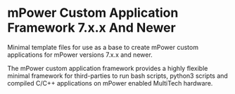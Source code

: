 # mPower Custom Application Framework 7.x.x And Newer

Minimal template files for use as a base to create mPower custom applications for mPower versions 7.x.x and newer.

The mPower custom application framework provides a highly flexible minimal framework for third-parties to run bash scripts, python3 scripts and compiled C/C++ applications on mPower enabled MultiTech hardware.
